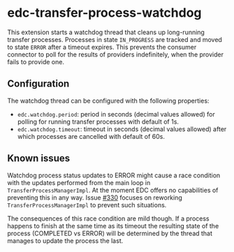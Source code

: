 # edc-transfer-process-watchdog

This extension starts a watchdog thread that cleans up long-running transfer processes. Processes in state `IN_PROGRESS` are tracked and moved to state `ERROR` after a timeout expires. This prevents the consumer connector to poll for the results of providers indefinitely, when the provider fails to provide one.

## Configuration

The watchdog thread can be configured with the following properties:

* `edc.watchdog.period`: period in seconds (decimal values allowed) for polling for running transfer processes with default of 1s.
* `edc.watchdog.timeout`: timeout in seconds (decimal values allowed) after which processes are cancelled with default of 60s.

## Known issues

Watchdog process status updates to ERROR might cause a race condition with the updates performed from the main loop in `TransferProcessManagerImpl`. At the moment EDC offers no capabilities of preventing this in any way. Issue [#330](https://github.com/eclipse-dataspaceconnector/DataSpaceConnector/issues/330) focuses on reworking `TransferProcessManagerImpl` to prevent such situations.

The consequences of this race condition are mild though. If a process happens to finish at the same time as its timeout the resulting state of the process (COMPLETED vs ERROR) will be determined by the thread that manages to update the process the last.